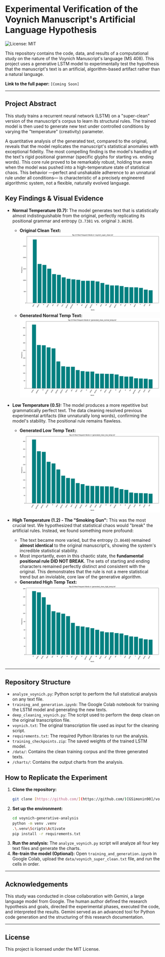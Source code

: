 # Experimental Verification of the Voynich Manuscript's Artificial Language Hypothesis

![License: MIT](https://img.shields.io/badge/License-MIT-green.svg)

This repository contains the code, data, and results of a computational study on the nature of the Voynich Manuscript's language (MS 408). This project uses a generative LSTM model to experimentally test the hypothesis that the manuscript's text is an artificial, algorithm-based artifact rather than a natural language.

**Link to the full paper:** `[Coming Soon]`

---

## Project Abstract

This study trains a recurrent neural network (LSTM) on a "super-clean" version of the manuscript's corpus to learn its structural rules. The trained model is then used to generate new text under controlled conditions by varying the "temperature" (creativity) parameter.

A quantitative analysis of the generated text, compared to the original, reveals that the model replicates the manuscript's statistical anomalies with exceptional fidelity. The most compelling finding is the model's handling of the text's rigid positional grammar (specific glyphs for starting vs. ending words). This core rule proved to be remarkably robust, holding true even when the model was pushed into a high-temperature state of statistical chaos. This behavior —perfect and unshakable adherence to an unnatural rule under all conditions— is characteristic of a precisely engineered algorithmic system, not a flexible, naturally evolved language.

## Key Findings & Visual Evidence

* **Normal Temperature (0.7):** The model generates text that is statistically almost indistinguishable from the original, perfectly replicating its positional grammar and entropy (`3.7381` vs. original `3.8639`).
    * **Original Clean Text:**
        ![Original Text Word Frequency](charts/frequency_chart_voynich_super_clean.png)
    * **Generated Normal Temp Text:**
        ![Generated Normal Temp Word Frequency](charts/frequency_chart_generated_clean_normal_temp.png)

* **Low Temperature (0.5):** The model produces a more repetitive but grammatically perfect text. The data cleaning resolved previous experimental artifacts (like unnaturally long words), confirming the model's stability. The positional rule remains flawless.
    * **Generated Low Temp Text:**
        ![Generated Low Temp Word Frequency](charts/frequency_chart_generated_clean_low_temp.png)

* **High Temperature (1.2) - The "Smoking Gun":** This was the most crucial test. We hypothesized that statistical chaos would "break" the artificial rules. Instead, we found something more profound:
    * The text became more varied, but the entropy (`3.8640`) remained **almost identical** to the original manuscript's, showing the system's incredible statistical stability.
    * Most importantly, even in this chaotic state, the **fundamental positional rule DID NOT BREAK**. The sets of starting and ending characters remained perfectly distinct and consistent with the original. This demonstrates that the rule is not a mere statistical trend but an inviolable, core law of the generative algorithm.
    * **Generated High Temp Text:**
        ![Generated High Temp Word Frequency](charts/frequency_chart_generated_clean_high_temp.png)

---

## Repository Structure

* `analyze_voynich.py`: Python script to perform the full statistical analysis on any text file.
* `training_and_generation.ipynb`: The Google Colab notebook for training the LSTM model and generating the new texts.
* `deep_cleaning_voynich.py`: The script used to perform the deep clean on the original transcription file.
* `voynich.txt`: The original transcription file used as input for the cleaning script.
* `requirements.txt`: The required Python libraries to run the analysis.
* `training_checkpoints.zip`: The saved weights of the trained LSTM model.
* `/data/`: Contains the clean training corpus and the three generated texts.
* `/charts/`: Contains the output charts from the analysis.

## How to Replicate the Experiment

1.  **Clone the repository:**
    ```bash
    git clone [https://github.com/](https://github.com/)[GSimonin90]/voynich-generative-analysis.git
    ```
2.  **Set up the environment:**
    ```bash
    cd voynich-generative-analysis
    python -m venv .venv
    .\.venv\Scripts\Activate
    pip install -r requirements.txt
    ```
3.  **Run the analysis:** The `analyze_voynich.py` script will analyze all four key text files and generate the charts.
4.  **Re-train the model (Optional):** Open `training_and_generation.ipynb` in Google Colab, upload the `data/voynich_super_clean.txt` file, and run the cells in order.

---

## Acknowledgements

This study was conducted in close collaboration with Gemini, a large language model from Google. The human author defined the research hypothesis and goals, directed the experimental phases, executed the code, and interpreted the results. Gemini served as an advanced tool for Python code generation and the structuring of this research documentation.

---

## License

This project is licensed under the MIT License.

